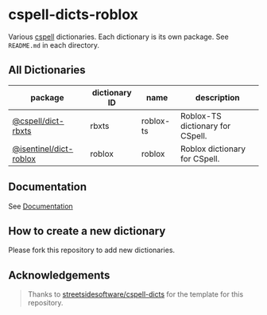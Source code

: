 # cspell-dicts-roblox

Various [cspell](https://github.com/streetsidesoftware/cspell) dictionaries.
Each dictionary is its own package. See `README.md` in each directory.

<!--- @@inject: dictionaries.md --->

## All Dictionaries

<!--- Use `pnpm build:readme` to generate this table --->

| package                                                | dictionary ID | name      | description                      |
| ------------------------------------------------------ | ------------- | --------- | -------------------------------- |
| [@cspell/dict-rbxts](./dictionaries/rbxts#readme)      | rbxts         | roblox-ts | Roblox-TS dictionary for CSpell. |
| [@isentinel/dict-roblox](./dictionaries/roblox#readme) | roblox        | roblox    | Roblox dictionary for CSpell.    |

<!--- @@inject-end: dictionaries.md --->

## Documentation

See [Documentation](./docs/README.md)

## How to create a new dictionary

Please fork this repository to add new dictionaries.

## Acknowledgements

> Thanks to
> [streetsidesoftware/cspell-dicts](https://github.com/streetsidesoftware/cspell-dicts/)
> for the template for this repository.
